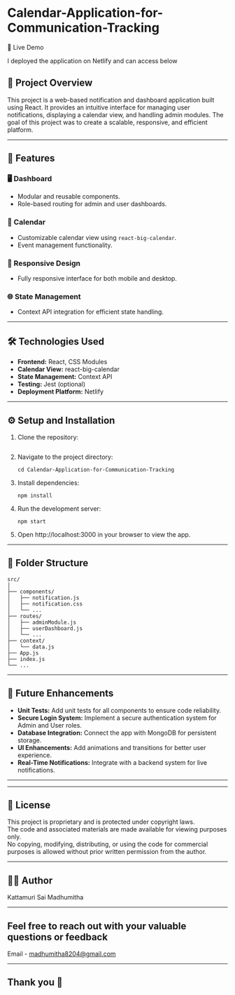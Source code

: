 # Calendar-Application-for-Communication-Tracking

🚀 Live Demo

I deployed the application on Netlify and can access below



## 🚀 Project Overview

This project is a web-based notification and dashboard application built using React. It provides an intuitive interface for managing user notifications, displaying a calendar view, and handling admin modules. The goal of this project was to create a scalable, responsive, and efficient platform.

---

## 🎯 Features  

### 🖥️ Dashboard  
- Modular and reusable components.  
- Role-based routing for admin and user dashboards.  

### 📆 Calendar  
- Customizable calendar view using `react-big-calendar`.  
- Event management functionality.

### 📱 Responsive Design  
- Fully responsive interface for both mobile and desktop.  

### 🌐 State Management  
- Context API integration for efficient state handling.  


---

## 🛠️ Technologies Used

- **Frontend:** React, CSS Modules
- **Calendar View:** react-big-calendar
- **State Management:** Context API
- **Testing:** Jest (optional)
- **Deployment Platform:** Netlify

---

## ⚙️ Setup and Installation

1. Clone the repository:
   ```

   ```
2. Navigate to the project directory:
   ```
   cd Calendar-Application-for-Communication-Tracking
   ```
3. Install dependencies:
   ```
   npm install
   ```
4. Run the development server:
   ```
   npm start
   ```
5. Open http://localhost:3000 in your browser to view the app.

---

## 📂 Folder Structure
```
src/
│
├── components/
│   ├── notification.js
│   ├── notification.css
│   └── ...
├── routes/
│   ├── adminModule.js
│   ├── userDashboard.js
│   └── ...
├── context/
│   └── data.js
├── App.js
├── index.js
└── ...
```

---

## 📝 Future Enhancements  
- **Unit Tests:** Add unit tests for all components to ensure code reliability.  
- **Secure Login System:** Implement a secure authentication system for Admin and User roles.  
- **Database Integration:** Connect the app with MongoDB for persistent storage.  
- **UI Enhancements:** Add animations and transitions for better user experience.  
- **Real-Time Notifications:** Integrate with a backend system for live notifications.

  
---


---
## 📜 License

This project is proprietary and is protected under copyright laws.  
The code and associated materials are made available for viewing purposes only.  
No copying, modifying, distributing, or using the code for commercial purposes is allowed without prior written permission from the author.  



---

## 👨‍💻 Author

Kattamuri Sai Madhumitha

---

## Feel free to reach out with your valuable questions or feedback

Email - madhumitha8204@gmail.com

---

## Thank you 🤝



